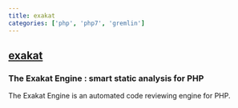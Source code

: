 ```yaml
---
title: exakat
categories: ['php', 'php7', 'gremlin']
---
```

## [exakat](https://github.com/exakat/exakat)

### The Exakat Engine : smart static analysis for PHP


The Exakat Engine is an automated code reviewing engine for PHP. 
